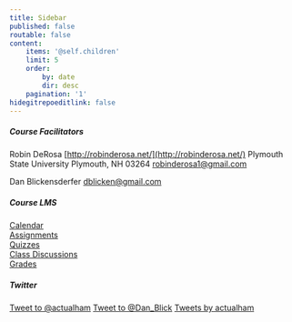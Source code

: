 ```yaml
---
title: Sidebar
published: false
routable: false
content:
    items: '@self.children'
    limit: 5
    order:
        by: date
        dir: desc
    pagination: '1'
hidegitrepoeditlink: false
---
```


##### Course Facilitators
Robin DeRosa 
[http://robinderosa.net/](http://robinderosa.net/)
Plymouth State University
Plymouth, NH 03264
[robinderosa1@gmail.com](robinderosa1@gmail.com)

Dan Blickensderfer
[dblicken@gmail.com](dblicken@gmail.com)

##### Course LMS
[Calendar](https://canvas.sfu.ca/calendar)  
[Assignments](https://canvas.sfu.ca/courses/25492/assignments)  
[Quizzes](https://canvas.sfu.ca/courses/25492/quizzes)  
[Class Discussions](https://canvas.sfu.ca/courses/25492/discussion_topics)  
[Grades](https://canvas.sfu.ca/grades)  

##### Twitter
<a href="https://twitter.com/intent/tweet?screen_name=actualham&ref_src=twsrc%5Etfw" class="twitter-mention-button" data-show-count="false">Tweet to @actualham</a><script async src="//platform.twitter.com/widgets.js" charset="utf-8"></script>
<a href="https://twitter.com/intent/tweet?screen_name=Dan_Blick&ref_src=twsrc%5Etfw" class="twitter-mention-button" data-show-count="false">Tweet to @Dan_Blick</a><script async src="//platform.twitter.com/widgets.js" charset="utf-8"></script>
<a class="twitter-timeline" data-dnt="true" href="https://twitter.com/actualham?ref_src=twsrc%5Etfw">Tweets by actualham</a> <script async src="//platform.twitter.com/widgets.js" charset="utf-8"></script>
